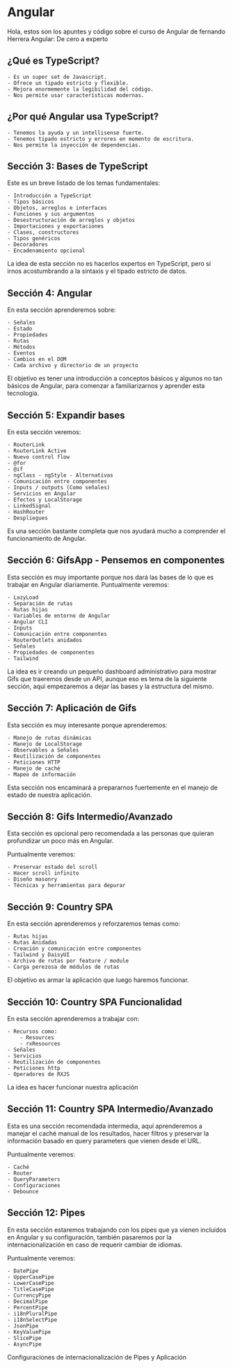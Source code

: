 # Angular
Hola, estos son los apuntes y código sobre el curso de Angular de fernando Herrera Angular: De cero a experto

## ¿Qué es TypeScript?
    - Es un super set de Javascript.
    - Ofrece un tipado estricto y flexible.
    - Mejora enormemente la legibilidad del código.
    - Nos permite usar características modernas.
## ¿Por qué Angular usa TypeScript?
    - Tenemos la ayuda y un intellisense fuerte.
    - Tenemos tipado estricto y errores en momento de escritura.
    - Nos permite la inyección de dependencias.

## Sección 3: Bases de TypeScript
Este es un breve listado de los temas fundamentales:

    - Introducción a TypeScript
    - Tipos básicos
    - Objetos, arreglos e interfaces
    - Funciones y sus argumentos
    - Desestructuración de arreglos y objetos
    - Importaciones y exportaciones
    - Clases, constructores
    - Tipos genéricos
    - Decoradores
    - Encadenamiento opcional

La idea de esta sección no es hacerlos expertos en TypeScript, pero sí irnos acostumbrando a la sintaxis y el tipado estricto de datos.

## Sección 4: Angular
En esta sección aprenderemos sobre:

    - Señales
    - Estado
    - Propiedades
    - Rutas
    - Métodos
    - Eventos
    - Cambios en el DOM
    - Cada archivo y directorio de un proyecto

El objetivo es tener una introducción a conceptos básicos y algunos no tan básicos de Angular, para comenzar a familiarizarnos y aprender esta tecnología.
## Sección 5: Expandir bases
En esta sección veremos:

    - RouterLink
    - RouterLink Active
    - Nuevo control flow
    - @for
    - @if
    - ngClass - ngStyle - Alternativas
    - Comunicación entre componentes
    - Inputs / outputs (Como señales)
    - Servicios en Angular
    - Efectos y LocalStorage
    - LinkedSignal
    - HashRouter
    - Despliegues

Es una sección bastante completa que nos ayudará mucho a comprender el funcionamiento de Angular.

## Sección 6: GifsApp - Pensemos en componentes
Esta sección es muy importante porque nos dará las bases de lo que es trabajar en Angular diariamente.
Puntualmente veremos:

    - LazyLoad
    - Separación de rutas
    - Rutas hijas
    - Variables de entorno de Angular
    - Angular CLI
    - Inputs
    - Comunicación entre componentes
    - RouterOutlets anidados
    - Señales
    - Propiedades de componentes
    - Tailwind

La idea es ir creando un pequeño dashboard administrativo para mostrar Gifs que traeremos desde un API, aunque eso es tema de la siguiente sección, aquí empezaremos a dejar las bases y la estructura del mismo.

## Sección 7: Aplicación de Gifs
Esta sección es muy interesante porque aprenderemos:

    - Manejo de rutas dinámicas
    - Manejo de LocalStorage
    - Observables a Señales
    - Reutilización de componentes
    - Peticiones HTTP
    - Manejo de caché
    - Mapeo de información

Esta sección nos encaminará a prepararnos fuertemente en el manejo de estado de nuestra aplicación.

## Sección 8: Gifs Intermedio/Avanzado
Esta sección es opcional pero recomendada a las personas que quieran profundizar un poco más en Angular.

Puntualmente veremos:

    - Preservar estado del scroll
    - Hacer scroll infinito
    - Diseño masonry
    - Técnicas y herramientas para depurar

## Sección 9: Country SPA
En esta sección aprenderemos y reforzaremos temas como:

    - Rutas hijas
    - Rutas Anidadas
    - Creación y comunicación entre componentes
    - Tailwind y DaisyUI
    - Archivo de rutas por feature / module
    - Carga perezosa de módulos de rutas

El objetivo es armar la aplicación que luego haremos funcionar.

## Sección 10: Country SPA Funcionalidad
En esta sección aprenderemos a trabajar con:

    - Recursos como:
        - Resources
        - rxResources
    - Señales
    - Servicios
    - Reutilización de componentes
    - Peticiones http
    - Operadores de RXJS

La idea es hacer funcionar nuestra aplicación

## Sección 11: Country SPA Intermedio/Avanzado
Esta es una sección recomendada intermedia, aquí aprenderemos a manejar el caché manual de los resultados, hacer filtros y preservar la información basado en query parameters que vienen desde el URL.

Puntualmente veremos:

    - Caché
    - Router
    - QueryParameters
    - Configuraciones
    - Debounce

## Sección 12: Pipes
En esta sección estaremos trabajando con los pipes que ya vienen incluidos en Angular y su configuración, también pasaremos por la internacionalización en caso de requerir cambiar de idiomas.

Puntualmente veremos:

    - DatePipe
    - UpperCasePipe
    - LowerCasePipe
    - TitleCasePipe
    - CurrencyPipe
    - DecimalPipe
    - PercentPipe
    - i18nPluralPipe
    - i18nSelectPipe
    - JsonPipe
    - KeyValuePipe
    - SlicePipe
    - AsyncPipe

Configuraciones de internacionalización de Pipes y Aplicación
